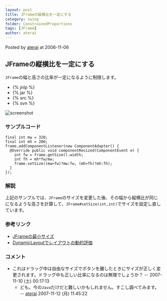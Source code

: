 ```yaml
---
layout: post
title: JFrameの縦横比を一定にする
category: swing
folder: ConstrainedProportions
tags: [JFrame]
author: aterai
---
```


Posted by [aterai](http://terai.xrea.jp/aterai.html) at 2006-11-06

## JFrameの縦横比を一定にする
`JFrame`の幅と高さの比率が一定になるように制限します。

- {% jnlp %}
- {% jar %}
- {% src %}
- {% svn %}

<!-- dummy comment line for breaking list -->

![screenshot](https://lh3.googleusercontent.com/_9Z4BYR88imo/TQTKJeWlAAI/AAAAAAAAAVg/GMclfo0TYBM/s800/ConstrainedProportions.png)

### サンプルコード
<pre class="prettyprint"><code>final int mw = 320;
final int mh = 200;
frame.addComponentListener(new ComponentAdapter() {
  @Override public void componentResized(ComponentEvent e) {
    int fw = frame.getSize().width;
    int fh = mh*fw/mw;
    frame.setSize((mw&gt;fw)?mw:fw, (mh&gt;fh)?mh:fh);
  }
});
</code></pre>

### 解説
上記のサンプルでは、`JFrame`のサイズを変更した後、その幅から縦横比が同じになるような高さを計算して、`JFrame#setSize(int,int)`でサイズを設定し直しています。

### 参考リンク
- [JFrameの最小サイズ](http://terai.xrea.jp/Swing/MinimumFrame.html)
- [DynamicLayoutでレイアウトの動的評価](http://terai.xrea.jp/Swing/DynamicLayout.html)

<!-- dummy comment line for breaking list -->

### コメント
- これはドラッグ中は自由なサイズでボタンを離したときにサイズが正しく変更されます。ドラッグ中も正しい比率になるのは無理でしょうか？ --  2007-11-10 (土) 00:17:13
    - ども。今の`Java`だけだと難しいかもしれません。すこし調べてみます。 -- [aterai](http://terai.xrea.jp/aterai.html) 2007-11-12 (月) 11:45:22

<!-- dummy comment line for breaking list -->

